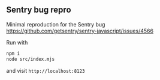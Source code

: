 ## Sentry bug repro

Minimal reproduction for the Sentry bug https://github.com/getsentry/sentry-javascript/issues/4566

Run with

```sh
npm i
node src/index.mjs
```

and visit `http://localhost:8123`
